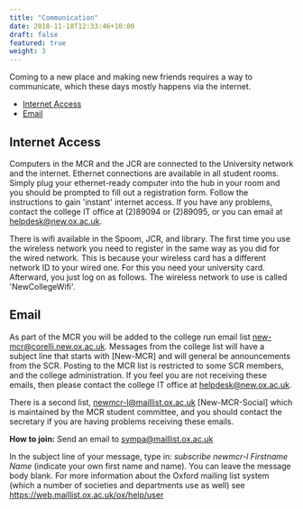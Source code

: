 ```yaml
---
title: "Communication"
date: 2018-11-18T12:33:46+10:00
draft: false
featured: true
weight: 3
---
```


Coming to a new place and making new friends requires a way to communicate, which these days mostly happens via the internet. 

- [Internet Access](#internet-access)
- [Email](#email)

## Internet Access

Computers in the MCR and the JCR are connected to the University network and the internet. Ethernet connections are available in all student rooms. Simply plug your ethernet-ready computer into the hub in your room and you should be prompted to fill out a registration form. Follow the instructions to gain 'instant' internet access. If you have any problems, contact the college IT office at (2)89094 or (2)89095, or you can email at [helpdesk@new.ox.ac.uk](mailto:helpdesk@new.ox.ac.uk).

There is wifi available in the Spoom, JCR, and library. The first time you use the wireless network you need to register in the same way as you did for the wired network. This is because your wireless card has a different network ID to your wired one. For this you need your university card. Afterward, you just log on as follows. The wireless network to use is called 'NewCollegeWifi'.
 
## Email

As part of the MCR you will be added to the college run email list new-mcr@corelli.new.ox.ac.uk. Messages from the college list will have a subject line that starts with [New-MCR] and will general be announcements from the SCR. Posting to the MCR list is restricted to some SCR members, and the college administration. If you feel you are not receiving these emails, then please contact the college IT office at [helpdesk@new.ox.ac.uk](mailto:helpdesk@new.ox.ac.uk). 

There is a second list, newmcr-l@maillist.ox.ac.uk [New-MCR-Social] which is maintained by the MCR student committee, and you should contact the secretary if you are having problems receiving these emails. 

__How to join:__ Send an email to [sympa@maillist.ox.ac.uk](mailto:sympa@maillist.ox.ac.uk)

In the subject line of your message, type in: _subscribe newmcr-l Firstname Name_ (indicate your own first name and name). You can leave the message body blank.
For more information about the Oxford mailing list system (which a number of societies and departments use as well) see https://web.maillist.ox.ac.uk/ox/help/user
